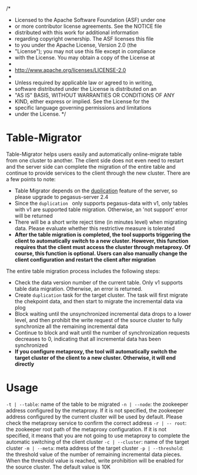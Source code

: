 /*
 * Licensed to the Apache Software Foundation (ASF) under one
 * or more contributor license agreements.  See the NOTICE file
 * distributed with this work for additional information
 * regarding copyright ownership.  The ASF licenses this file
 * to you under the Apache License, Version 2.0 (the
 * "License"); you may not use this file except in compliance
 * with the License.  You may obtain a copy of the License at
 *
 *   http://www.apache.org/licenses/LICENSE-2.0
 *
 * Unless required by applicable law or agreed to in writing,
 * software distributed under the License is distributed on an
 * "AS IS" BASIS, WITHOUT WARRANTIES OR CONDITIONS OF ANY
 * KIND, either express or implied.  See the License for the
 * specific language governing permissions and limitations
 * under the License.
 */
 
# Table-Migrator

Table-Migrator helps users easily and automatically  online-migrate table from one cluster to another. The client side does not even need to restart and 
the server side can complete the migration of the entire table and continue to provide services to the client through the new cluster. There are a few points to note: 


- Table Migrator depends on the [duplication](https://pegasus.apache.org/administration/duplication) feature of the server, so please upgrade to pegasus-server 2.4
- Since the `duplication ` only supports pegasus-data with v1, only tables with v1 are supported table migration. Otherwise, an 'not support' error will be returned
- There will be a short write reject time (in minutes level) when migrating data. Please evaluate whether this restrictive measure is tolerated
- **After the table migration is completed, the tool supports triggering the client to automatically switch to a new cluster. However, this function requires that the client must 
   access the cluster through metaproxy. Of course, this function is optional. Users can also manually change the client configuration and restart the client after migration**

The entire table migration process includes the following steps:
- Check the data version number of the current table. Only v1 supports table data migration. Otherwise, an error is returned.
- Create `duplication` task for the target cluster. The task will first migrate the chekpoint data, and then start to migrate the incremental data via plog
- Block waiting until the unsynchronized incremental data drops to a lower level, and then prohibit the write request of the source cluster to fully synchronize all the remaining incremental data
- Continue to block and wait until the number of synchronization requests decreases to 0, indicating that all incremental data has been synchronized
- **If you configure metaproxy, the tool will automatically switch the target cluster of the client to a new cluster. Otherwise, it will end directly**


# Usage

`-t | --table`: name of the table to be migrated
`-n | --node`: the zookeeper address configured by the metaproxy. If it is not specified, the zookeeper address configured by the current cluster will be used by default. Please check the metaproxy service to confirm the correct address
`-r | -- root`: the zookeeper root path of the metaproxy configuration. If it is not specified, it means that you are not going to use metaproxy to complete the automatic switching of the client cluster
`-c | --cluster`: name of the target cluster
`-m | --meta`: meta address of the target cluster
`-p | --threshold`: the threshold value of the number of remaining incremental data pieces. When the threshold value is reached, write prohibition will be enabled for the source cluster. The default value is 10K
